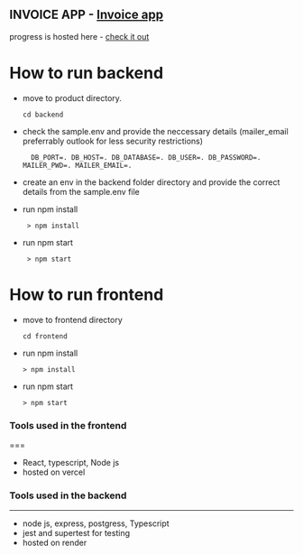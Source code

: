 ## INVOICE APP - [Invoice app](https://invoiceapp-elitekaycy.vercel.app/)

progress is hosted here - [check it out](https://invoiceapp-elitekaycy.vercel.app/)

# How to run backend

- move to product directory.

   `cd backend`
- check the sample.env and provide the neccessary details (mailer_email preferrably outlook for less security restrictions)

  `   DB_PORT=.
      DB_HOST=.
      DB_DATABASE=.
      DB_USER=.
      DB_PASSWORD=.
      MAILER_PWD=.
      MAILER_EMAIL=.
  `
- create an env in the backend folder directory and provide the correct details from the sample.env file
- run npm install

   ` > npm install`
- run npm start

    ` > npm start`

# How to run frontend

- move to frontend directory

   `
     cd frontend
  `
- run npm install

     `
      > npm install
      `
- run npm start

   ` > npm start `

### Tools used in the frontend
===

- React, typescript, Node js
- hosted on vercel

### Tools used in the backend
___

- node js, express, postgress, Typescript
- jest and supertest for testing
- hosted on render

